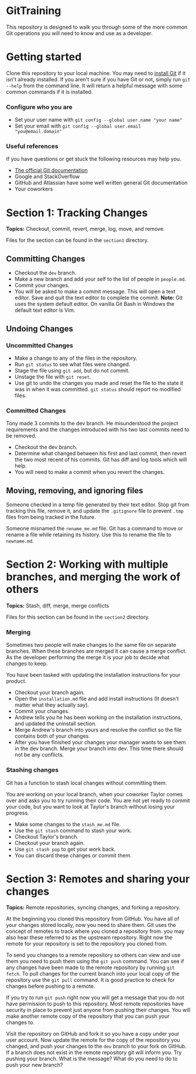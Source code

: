 # GitTraining

This repository is designed to walk you through some of the more common Git operations you will need to know and use as a developer.

# Getting started
Clone this repository to your local machine. You may need to [install Git](https://git-scm.com/downloads) if it isn't already installed.
If you aren't sure if you have Git or not, simply run `git --help` from the command line.
It will return a helpful message with some common commands if it is installed.


### Configure who you are
- Set your user name with `git config --global user.name "your name"`
- Set your email with `git config --global user.email "you@email.domain"`

### Useful references
If you have questions or get stuck the following resources may help you.

- [The official Git documentation](https://git-scm.com/docs)
- Google and StackOverflow
- GitHub and Atlassian have some well written general Git documentation
- Your coworkers


# Section 1: Tracking Changes
**Topics:** Checkout, commit, revert, merge, log, move, and remove.

Files for the section can be found in the `section1` directory.

## Committing Changes
- Checkout the `dev` branch.
- Make a new branch and add your self to the list of people in `people.md`.
- Commit your changes.
- You will be asked to make a commit message. This will open a text editor. Save and quit the text editor to complete the commit. **Note:** Git uses the system default editor. On vanilla Git Bash in Windows the default text editor is Vim.

## Undoing Changes

### Uncommitted Changes
- Make a change to any of the files in the repository.
- Run `git status` to see what files were changed.
- Stage the file using `git add`, but do not commit.
- Unstage the file with `git reset`.
- Use git to undo the changes you made and reset the file to the state it was in when it was committed. `git status` should report no modified files.


### Committed Changes
Tony made 3 commits to the dev branch. He misunderstood the project requirements and the changes introduced with his two last commits need to be removed.
- Checkout the dev branch.
- Determine what changed between his first and last commit, then revert the two most recent of his commits. Git has diff and log tools which will help.
- You will need to make a commit when you revert the changes.

## Moving, removing, and ignoring files
Someone checked in a temp file generated by their text editor. Stop git from tracking this file, remove it, and update the `.gitignore` file to prevent `.tmp` files from being tracked in the future.

Someone misnamed the `rename_me.md` file. Git has a command to move or rename a file while retaining its history. Use this to rename the file to `newname.md`.

# Section 2: Working with multiple branches, and merging the work of others
**Topics:** Stash, diff, merge, merge conflicts

Files for this section can be found in the `section2` directory.

### Merging
Sometimes two people will make changes to the same file on separate branches. 
When these branches are merged it can cause a merge conflict. 
As the developer performing the merge it is your job to decide what changes to keep.

You have been tasked with updating the installation instructions for your product.
- Checkout your branch again.
- Open the `installation.md` file and add install instructions (It doesn't matter what they actually say).
- Commit your changes.
- Andrew tells you he has been working on the installation instructions, and updated the uninstall section.
- Merge Andrew's branch into yours and resolve the conflict so the file contains both of your changes.
- After you have finished your changes your manager wants to see them in the dev branch. Merge your branch into dev. This time there should not be any conflicts.

### Stashing changes
Git has a function to stash local changes without committing them.

You are working on your local branch, when your coworker Taylor comes over and asks you to try running their code. You are not yet ready to commit your code, but you want to look at Taylor's branch without losing your progress.
- Make some changes to the `stash_me.md` file.
- Use the `git stash` command to stash your work.
- Checkout Taylor's branch.
- Checkout your branch again.
- Use `git stash pop` to get your work back.
- You can discard these changes or commit them.


# Section 3: Remotes and sharing your changes
**Topics:** Remote repositories, syncing changes, and forking a repository.

At the beginning you cloned this repository from GitHub. You have all of your changes stored locally, now you need to share them. 
Git uses the concept of remotes to track where you cloned a repository from. you may also hear these referred to as the upstream repository. 
Right now the remote for your repository is set to the repository you cloned from.

To send you changes to a remote repository so others can view and use them you need to push them using the `git push` command. 
You can see if any changes have been made to the remote repository by running `git fetch`. 
To pull changes for the current branch into your local copy of the repository use the `git pull` command.
It is good practice to check for changes before pushing to a remote.

If you try to run `git push` right now you will get a message that you do not have permission to push to this repository. Most remote repositories have security in place to prevent just anyone from pushing their changes. You will make another remote copy of the repository that you can push your changes to.

 Visit the repository on GitHub and fork it so you have a copy under your user account. 
 Now update the remote for the copy of the repository you changed, and push your changes to the `dev` branch to your fork on GitHub. 
 If a branch does not exist in the remote repository git will inform you.
 Try pushing your branch. What is the message? 
 What do you need to do to push your new branch?
